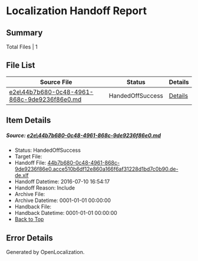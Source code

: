 # <a name='report-top'></a> Localization Handoff Report

## Summary
 Total Files | 1

## File List
 Source File | Status | Details 
 ----------- | ------ | ------- 
 [e2e\44b7b680-0c48-4961-868c-9de9236f86e0.md](https://github.com/OpenLocalizationTestOrg/oltest/blob/0238f009ab7e80526cd2a670d3eef708e5ab0217/e2e/44b7b680-0c48-4961-868c-9de9236f86e0.md) | HandedOffSuccess | [Details](#75559eac0e1dca6f279aee372d082ce60d5262d63)

## Item Details
##### <a name='75559eac0e1dca6f279aee372d082ce60d5262d63'></a> Source: [e2e\44b7b680-0c48-4961-868c-9de9236f86e0.md](https://github.com/OpenLocalizationTestOrg/oltest/blob/0238f009ab7e80526cd2a670d3eef708e5ab0217/e2e/44b7b680-0c48-4961-868c-9de9236f86e0.md)
* Status: HandedOffSuccess
* Target File: 
* Handoff File: [44b7b680-0c48-4961-868c-9de9236f86e0.acce510b6df12e860a166f6af31228d1bd7c0b90.de-de.xlf](https://github.com/OpenLocalizationTestOrg/olhandoff-e2e/blob/54b1b35ebe2673c0f0c44d1299e7f326ffff383e/ol-handoff/OpenLocalizationTestOrg/oltest-dede-fly/ci/ht/44b7b680-0c48-4961-868c-9de9236f86e0.acce510b6df12e860a166f6af31228d1bd7c0b90.de-de.xlf)
* Handoff Datetime: 2016-07-10 16:54:17
* Handoff Reason: Include
* Archive File: 
* Archive Datetime: 0001-01-01 00:00:00
* Handback File: 
* Handback Datetime: 0001-01-01 00:00:00
* [Back to Top](#report-top)


## Error Details

Generated by OpenLocalization.

